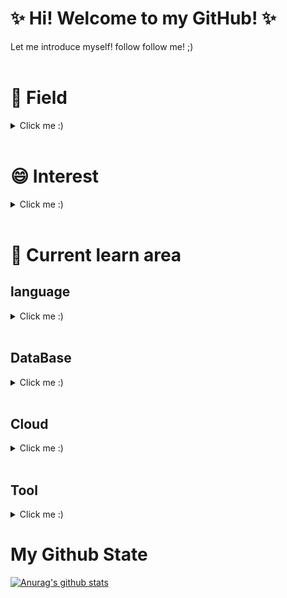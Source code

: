 <html>
 
   
<body> 
  
  # ✨ Hi! Welcome to my GitHub! ✨
Let me introduce myself! follow follow me! ;)  
  <br>
  <h1> 🌱 Field </h1>
    <details>
      <summary>Click me :)</summary>
      - Data Analysis<br>
      - Data Engineer<br>
      - Data scientist<br>
    </details>
  <br>
   <h1> 😄 Interest</h1>
      <details>
        <summary>Click me :)</summary>
        - Data Analytics<br>
        - Data Science<br>
        - Data Engineering<br>
        - Data Visualization<br>
        - AI/ML<br>
        - Psychology<br>
        - Hadoop, ETL<br>
        - Cloud<br>
      </details>
    <br>
   <h1> 🤔 Current learn area</h1>
    <h2> language</h2>
  <details>
    <summary>Click me :) </summary>
    - English<br>
    - Python<br>
    - SQL(Oracle, MySQL)<br>
    - Java<br>
    - HTML/CSS<br>
    - JS<br>
    - R<br>
   </details>
    <br>
   <h2> DataBase</h2>
  <details>
    <summary>Click me :)</summary>
    - SQLite<br>
    - MySQL<br>
    - PostgreSQL<br>
    - Elastic Search<br>
   </details>
    <br>
    <h2> Cloud</h2>
  <details>
    <summary>Click me :)</summary>
    - AWS<p>
  </details>
    <br>
   <h2> Tool </h2>
   <details>
     <summary>Click me :)</summary>
    - Visual studio code<br>
    - git/github<br>
    - Jupyter notebook<br>
    - notepad++<br>
    </details>


  # My Github State
  [![Anurag's github stats](https://github-readme-stats.vercel.app/api?username=metaego)](https://github.com/anuraghazra/github-readme-stats)




</details>

</body>
</html>

<!--
**metaego/metaego** is a ✨ _special_ ✨ repository because its `README.md` (this file) appears on your GitHub profile.

Here are some ideas to get you started:

- 🔭 I’m currently working on ...
- 🌱 I’m currently learning ...
- 👯 I’m looking to collaborate on ...
- 🤔 I’m looking for help with ...
- 💬 Ask me about ...
- 📫 How to reach me: ...
- 😄 Pronouns: ...
- ⚡ Fun fact: ...
-->
